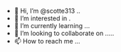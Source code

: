 - 👋 Hi, I’m @scotte313 ..
- 👀 I’m interested in .
- 🌱 I’m currently learning ...
- 💞️ I’m looking to collaborate on .....
- 📫 How to reach me ...

<!---
scotte313/scotte313 is a ✨ special ✨ repository because its `README.md` (this file) appears on your GitHub profile.
You can click the Preview link to take a look at your changes.
--->
